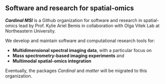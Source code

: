 ## Software and research for spatial-omics

*__Cardinal MSI__* is a Github organization for software and research in spatial-omics lead by Prof. Kylie Ariel Bemis in collaboration with Olga Vitek Lab at Northeastern University.

We develop and maintain software and computational research tools for:

- __Multidimensional spectral imaging data__, with a particular focus on
- __Mass spectrometry-based imaging experiments__ and
- __Multimodal spatial-omics integration__

Eventually, the packages *Cardinal* and *matter* will be migrated to this organization.

<!--

**Here are some ideas to get you started:**

🙋‍♀️ A short introduction - what is your organization all about?
🌈 Contribution guidelines - how can the community get involved?
👩‍💻 Useful resources - where can the community find your docs? Is there anything else the community should know?
🍿 Fun facts - what does your team eat for breakfast?
🧙 Remember, you can do mighty things with the power of [Markdown](https://docs.github.com/github/writing-on-github/getting-started-with-writing-and-formatting-on-github/basic-writing-and-formatting-syntax)
-->
